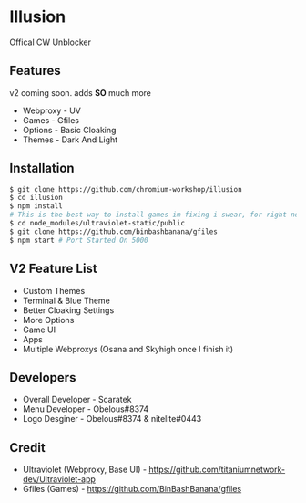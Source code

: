 # Illusion
Offical CW Unblocker

## Features
v2 coming soon. adds **SO** much more
- Webproxy - UV
- Games - Gfiles
- Options - Basic Cloaking
- Themes - Dark And Light

## Installation
```bash
$ git clone https://github.com/chromium-workshop/illusion
$ cd illusion
$ npm install
# This is the best way to install games im fixing i swear, for right now im sorry)
$ cd node_modules/ultraviolet-static/public
$ git clone https://github.com/binbashbanana/gfiles
$ npm start # Port Started On 5000
```

## V2 Feature List
- Custom Themes
- Terminal & Blue Theme
- Better Cloaking Settings
- More Options
- Game UI
- Apps 
- Multiple Webproxys (Osana and Skyhigh once I finish it)

## Developers
- Overall Developer - Scaratek
- Menu Developer - Obelous#8374
- Logo Desginer - Obelous#8374 & nitelite#0443

## Credit
- Ultraviolet (Webproxy, Base UI) - https://github.com/titaniumnetwork-dev/Ultraviolet-app
- Gfiles (Games) - https://github.com/BinBashBanana/gfiles
